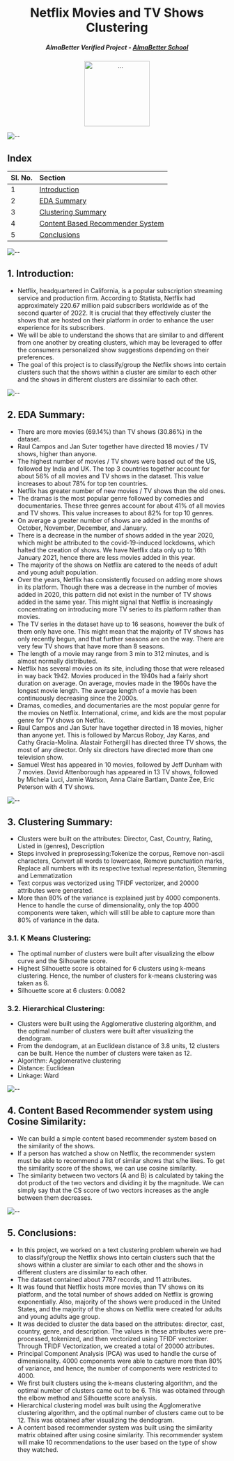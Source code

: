 <h1 align="center"> Netflix Movies and TV Shows Clustering</h1>
<h5 align="center"> AlmaBetter Verified Project - <a href="https://www.almabetter.com/"> AlmaBetter School </a> </h5>

<p align="center"> 
<img src="image/netflix-logo.gif" alt="..." height="150px">
</p>

![--](https://raw.githubusercontent.com/andreasbm/readme/master/assets/lines/rainbow.png)

## Index

| Sl. No. | Section         |  
|:--------|:-------------------------|
|    1    |   <a href="https://github.com/Vikash2009/Capstone-Project-4-Netflix-Movies-And-Tv-Shows-Clustering#1-introduction">   Introduction  </a>    | 
|    2    |   <a href="https://github.com/shaloy-lewis/Netflix_movies_and_tv_shows_clustering#2-eda-summary">   EDA Summary    </a>   | 
|    3    | <a href="https://github.com/shaloy-lewis/Netflix_movies_and_tv_shows_clustering#3-clustering-summary"> Clustering Summary  </a> | 
|    4    | <a href="https://github.com/shaloy-lewis/Netflix_movies_and_tv_shows_clustering#4-content-based-recommender-system-using-cosine-similarity"> Content Based Recommender System </a> |
| 5 | <a href="https://github.com/shaloy-lewis/Netflix_movies_and_tv_shows_clustering#5-conclusions"> Conclusions  </a> |

![--](https://raw.githubusercontent.com/andreasbm/readme/master/assets/lines/rainbow.png)

## 1. Introduction:
* Netflix, headquartered in California, is a popular subscription streaming service and production firm. According to Statista, Netflix had approximately 220.67 million paid subscribers worldwide as of the second quarter of 2022. It is crucial that they effectively cluster the shows that are hosted on their platform in order to enhance the user experience for its subscribers.
* We will be able to understand the shows that are similar to and different from one another by creating clusters, which may be leveraged to offer the consumers personalized show suggestions depending on their preferences.
* The goal of this project is to classify/group the Netflix shows into certain clusters such that the shows within a cluster are similar to each other and the shows in different clusters are dissimilar to each other.

![--](https://raw.githubusercontent.com/andreasbm/readme/master/assets/lines/rainbow.png)

## 2. EDA Summary:
* There are more movies (69.14%) than TV shows (30.86%) in the dataset.
* Raul Campos and Jan Suter together have directed 18 movies / TV shows, higher than anyone.
* The highest number of movies / TV shows were based out of the US, followed by India and UK. The top 3 countries together account for about 56% of all movies and TV shows in the dataset. This value increases to about 78% for top ten countries.
* Netflix has greater number of new movies / TV shows than the old ones.
* The dramas is the most popular genre followed by comedies and documentaries. These three genres account for about 41% of all movies and TV shows. This value increases to about 82% for top 10 genres.
* On average a greater number of shows are added in the months of October, November, December, and January.
* There is a decrease in the number of shows added in the year 2020, which might be attributed to the covid-19-induced lockdowns, which halted the creation of shows. We have Netflix data only up to 16th January 2021, hence there are less movies added in this year.
* The majority of the shows on Netflix are catered to the needs of adult and young adult population.
* Over the years, Netflix has consistently focused on adding more shows in its platform. Though there was a decrease in the number of movies added in 2020, this pattern did not exist in the number of TV shows added in the same year. This might signal that Netflix is increasingly concentrating on introducing more TV series to its platform rather than movies.
* The TV series in the dataset have up to 16 seasons, however the bulk of them only have one. This might mean that the majority of TV shows has only recently begun, and that further seasons are on the way. There are very few TV shows that have more than 8 seasons.
* The length of a movie may range from 3 min to 312 minutes, and is almost normally distributed.
* Netflix has several movies on its site, including those that were released in way back 1942. Movies produced in the 1940s had a fairly short duration on average. On average, movies made in the 1960s have the longest movie length. The average length of a movie has been continuously decreasing since the 2000s.
* Dramas, comedies, and documentaries are the most popular genre for the movies on Netflix. International, crime, and kids are the most popular genre for TV shows on Netflix.
* Raul Campos and Jan Suter have together directed in 18 movies, higher than anyone yet. This is followed by Marcus Roboy, Jay Karas, and Cathy Gracia-Molina. Alastair Fothergill has directed three TV shows, the most of any director. Only six directors have directed more than one television show.
* Samuel West has appeared in 10 movies, followed by Jeff Dunham with 7 movies. David Attenborough has appeared in 13 TV shows, followed by Michela Luci, Jamie Watson, Anna Claire Bartlam, Dante Zee, Eric Peterson with 4 TV shows.

![--](https://raw.githubusercontent.com/andreasbm/readme/master/assets/lines/rainbow.png)

## 3. Clustering Summary:
* Clusters were built on the attributes: Director, Cast, Country, Rating, Listed in (genres), Description
* Steps involved in preprosessing:Tokenize the corpus, Remove non-ascii characters, Convert all words to lowercase, Remove punctuation marks, Replace all numbers with its respective textual representation, Stemming and Lemmatization
* Text corpus was vectorized using TFIDF vectorizer, and 20000 attributes were generated.
* More than 80% of the variance is explained just by 4000 components. Hence to handle the curse of dimensionality, only the top 4000 components were taken, which will still be able to capture more than 80% of variance in the data.

### 3.1. K Means Clustering:
* The optimal number of clusters were built after visualizing the elbow curve and the Silhouette score.
* Highest Silhouette score is obtained for 6 clusters using k-means clustering. Hence, the number of clusters for k-means clustering was taken as 6.
* Silhouette score at 6 clusters: 0.0082

### 3.2. Hierarchical Clustering:
*  Clusters were built using the Agglomerative clustering algorithm, and the optimal number of clusters were built after visualizing the dendogram.
* From the dendogram, at an Euclidean distance of 3.8 units, 12 clusters can be built. Hence the number of clusters were taken as 12.
* Algorithm: Agglomerative clustering
* Distance: Euclidean
* Linkage: Ward

![--](https://raw.githubusercontent.com/andreasbm/readme/master/assets/lines/rainbow.png)

## 4. Content Based Recommender system using Cosine Similarity:
* We can build a simple content based recommender system based on the similarity of the shows.
* If a person has watched a show on Netflix, the recommender system must be able to recommend a list of similar shows that s/he likes. To get the similarity score of the shows, we can use cosine similarity.
* The similarity between two vectors (A and B) is calculated by taking the dot product of the two vectors and dividing it by the magnitude. We can simply say that the CS score of two vectors increases as the angle between them decreases.

![--](https://raw.githubusercontent.com/andreasbm/readme/master/assets/lines/rainbow.png)

## 5. Conclusions:
* In this project, we worked on a text clustering problem wherein we had to classify/group the Netflix shows into certain clusters such that the shows within a cluster are similar to each other and the shows in different clusters are dissimilar to each other.
* The dataset contained about 7787 records, and 11 attributes.
* It was found that Netflix hosts more movies than TV shows on its platform, and the total number of shows added on Netflix is growing exponentially. Also, majority of the shows were produced in the United States, and the majority of the shows on Netflix were created for adults and young adults age group.
* It was decided to cluster the data based on the attributes: director, cast, country, genre, and description. The values in these attributes were pre-processed, tokenized, and then vectorized using TFIDF vectorizer. Through TFIDF Vectorization, we created a total of 20000 attributes.
* Principal Component Analysis (PCA) was used to handle the curse of dimensionality. 4000 components were able to capture more than 80% of variance, and hence, the number of components were restricted to 4000.
* We first built clusters using the k-means clustering algorithm, and the optimal number of clusters came out to be 6. This was obtained through the elbow method and Silhouette score analysis.
* Hierarchical clustering model was built using the Agglomerative clustering algorithm, and the optimal number of clusters came out to be 12. This was obtained after visualizing the dendogram.
* A content based recommender system was built using the similarity matrix obtained after using cosine similarity. This recommender system will make 10 recommendations to the user based on the type of show they watched.
